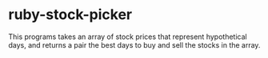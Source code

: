 # ruby-stock-picker
This programs takes an array of stock prices that represent hypothetical days, and returns a pair the best days to buy and sell the stocks in the array.
